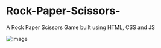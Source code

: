 # Rock-Paper-Scissors-
A Rock Paper Scissors Game built using HTML, CSS and JS

![image](https://user-images.githubusercontent.com/107950680/221812136-ac992005-fb27-4f35-9c45-27f6e9d72512.png)
